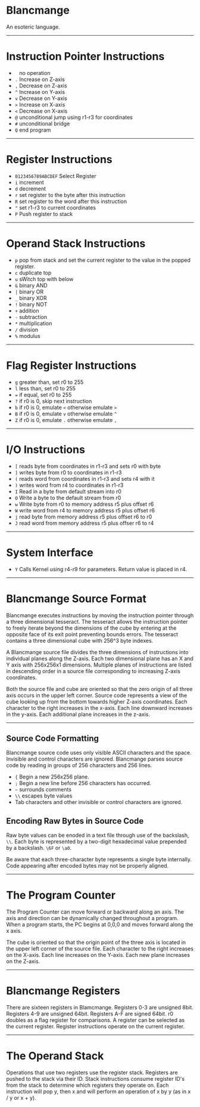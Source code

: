 Blancmange
===

An esoteric language.

---

# Instruction Pointer Instructions

* ` `	no operation
* `.`	Increase on Z-axis
* `,`	Decrease on Z-axis
* `^`	Increase on Y-axis
* `v`	Decrease on Y-axis
* `>`	Increase on X-axis
* `<`	Decrease on X-axis
* `@`	unconditional jump using r1-r3 for coordinates
* `#`	unconditional bridge
* `Q`	end program

---

# Register Instructions

* `0123456789ABCDEF` Select Register
* `i`	increment
* `d`	decrement
* `r`	set register to the byte after this instruction
* `R`	set register to the word after this instruction
* `"`	set r1-r3 to current coordinates
* `P`	Push register to stack

---

# Operand Stack Instructions

* `p`	pop from stack and set the current register to the value in the popped register.
* `c`	duplicate top
* `u`	sWitch top with below
* `&`	binary AND
* `|`	binary OR
* `_`	binary XOR
* `!`	binary NOT
* `+`	addition
* `-`	subtraction
* `*`	multiplication
* `/`	division
* `%`	modulus

---

# Flag Register Instructions

* `g`	greater than, set r0 to 255
* `l`	less than, set r0 to 255
* `=`	if equal, set r0 to 255
* `?`	if r0 is 0, skip next instruction
* `b`	if r0 is 0, emulate `<` otherwise emulate `>`
* `B`	if r0 is 0, emulate `v` otherwise emulate `^`
* `Z`	if r0 is 0, emulate `.` otherwise emulate `,`

---

# I/O Instructions

* `[`	reads byte from coordinates in r1-r3 and sets r0 with byte
* `]`	writes byte from r0 to coordinates in r1-r3
* `(`	reads word from coordinates in r1-r3 and sets r4 with it
* `)`	writes word from r4 to coordinates in r1-r3
* `I`	Read in a byte from default stream into r0
* `O`	Write a byte to the default stream from r0
* `w`	Write byte from r0 to memory address r5 plus offset r6
* `W`	write word from r4 to memory address r5 plus offset r6
* `j`	read byte from memory address r5 plus offset r6 to r0
* `J`	read word from memory address r5 plus offser r6 to r4

---

# System Interface

* `Y`	Calls Kernel using r4-r9 for parameters. Return value is placed in r4.

---

# Blancmange Source Format

Blancmange executes instructions by moving the instruction pointer through a three dimensional tesseract.
The tesseract allows the instruction pointer to freely iterate beyond the dimensions of the cube by entering at the opposite face of its exit point preventing bounds errors.
The tesseract contains a three dimensional cube with 256^3 byte indexes.

A Blancmange source file divides the three dimensions of instructions into individual planes along the Z-axis.
Each two dimensional plane has an X and Y axis with 256x256x1 dimensions.
Multiple planes of instructions are listed in descending order in a source file corresponding to increasing Z-axis coordinates.

Both the source file and cube are oriented so that the zero origin of all three axis occurs in the upper left corner.
Source code represents a view of the cube looking up from the bottom towards higher Z-axis coordinates.
Each character to the right increases in the x-axis.
Each line downward increases in the y-axis.
Each additional plane increases in the z-axis.

---

## Source Code Formatting

Blancmange source code uses only visible ASCII characters and the space.
Invisible and control characters are ignored.
Blancmange parses source code by reading in groups of 256 characters and 256 lines.

* `{`	Begin a new 256x256 plane.
* `;`	Begin a new line before 256 characters has occurred.
* `~`	surrounds comments
* `\\`	escapes byte values
* Tab characters and other invisible or control characters are ignored.

## Encoding Raw Bytes in Source Code

Raw byte values can be enoded in a text file through use of the backslash, `\\`.
Each byte is represented by a two-digit hexadecimal value prepended by a backslash.
`\6F` or `\a0`.

Be aware that each three-character byte represents a single byte internally.
Code appearing after encoded bytes may not be properly aligned.

---

# The Program Counter

The Program Counter can move forward or backward along an axis.
The axis and direction can be dynamically changed throughout a program.
When a program starts, the PC begins at 0,0,0 and moves forward along the x axis.

The cube is oriented so that the origin point of the three axis is located in the upper left corner of the source file.
Each character to the right increases on the X-axis.
Each line increases on the Y-axis.
Each new plane increases on the Z-axis.

---

# Blancmange Registers

There are sixteen registers in Blamcmange.
Registers 0-3 are unsigned 8bit.
Registers 4-9 are unsigned 64bit.
Registers A-F are signed 64bit.
r0 doubles as a flag register for comparisons.
A register can be selected as the current register.
Register instructions operate on the current register.

---

# The Operand Stack

Operations that use two registers use the register stack.
Registers are pushed to the stack via their ID.
Stack instructions consume register ID's from the stack to determine which registers they operate on.
Each instruction will pop y, then x and will perform an operation of x by y (as in x / y or x + y).

#

